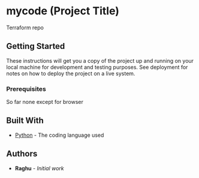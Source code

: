 # mycode (Project Title)

Terraform repo

## Getting Started

These instructions will get you a copy of the project up and running on your local machine
for development and testing purposes. See deployment for notes on how to deploy the project
on a live system.

### Prerequisites

So far none except for browser

## Built With

* [Python](https://www.python.org/) - The coding language used

## Authors

* **Raghu** - *Initial work* 
